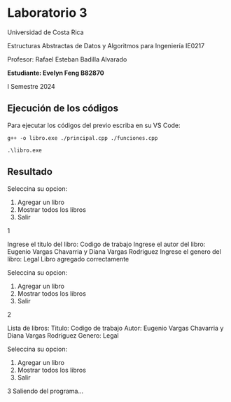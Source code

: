 # Laboratorio 3

Universidad de Costa Rica

Estructuras Abstractas de Datos y Algoritmos para Ingeniería IE0217

Profesor: Rafael Esteban Badilla Alvarado

**Estudiante: Evelyn Feng B82870**

I Semestre 2024


## Ejecución de los códigos

Para ejecutar los códigos del previo escriba en su VS Code:
```
g++ -o libro.exe ./principal.cpp ./funciones.cpp

.\libro.exe 
````
## Resultado
Seleccina su opcion: 
1. Agregar un libro
2. Mostrar todos los libros
3. Salir
   
1

Ingrese el titulo del libro: 
Codigo de trabajo
Ingrese el autor del libro: 
Eugenio Vargas Chavarria y Diana Vargas Rodriguez
Ingrese el genero del libro: 
Legal
Libro agregado correctamente 

Seleccina su opcion:
1. Agregar un libro
2. Mostrar todos los libros
3. Salir
   
2

Lista de libros: 
Titulo: Codigo de trabajo
Autor: Eugenio Vargas Chavarria y Diana Vargas Rodriguez
Genero: Legal

Seleccina su opcion:
1. Agregar un libro
2. Mostrar todos los libros
3. Salir
   
3
Saliendo del programa...

